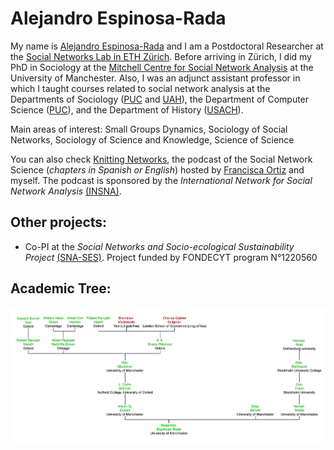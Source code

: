# Alejandro Espinosa-Rada

My name is [Alejandro Espinosa-Rada](https://sites.google.com/view/alejandroespinosa-rada/inicio) and I am a Postdoctoral Researcher at the [Social Networks Lab in ETH Zürich](https://sn.ethz.ch). Before arriving in Zürich, I did my PhD in Sociology at the [Mitchell Centre for Social Network Analysis](https://www.socialsciences.manchester.ac.uk/mitchell-centre/) at the University of Manchester. Also, I was an adjunct assistant professor in which I taught courses related to social network analysis at the Departments of Sociology ([PUC](https://sociologia.uc.cl) and [UAH](http://sociologia.uahurtado.cl)), the Department of Computer Science ([PUC](https://dcc.ing.puc.cl)), and the Department of History ([USACH](https://www.historia.usach.cl)). 

Main areas of interest: Small Groups Dynamics, Sociology of Social Networks, Sociology of Science and Knowledge, Science of Science

You can also check [Knitting Networks](https://anchor.fm/tejiendoredes), the podcast of the Social Network Science (*chapters in Spanish or English*) hosted by [Francisca Ortiz](https://www.research.manchester.ac.uk/portal/francisca.ortiz.html) and myself. The podcast is sponsored by the *International Network for Social Network Analysis* [(INSNA)](https://www.insna.org/news/knitting-networks-podcast). 

## Other projects:

- Co-PI at the *Social Networks and Socio-ecological Sustainability Project* [(SNA-SES)](https://sna-ssla.netlify.app/). Project funded by FONDECYT program N°1220560

## Academic Tree:

<img src="academic_tree.png" align="center" width="1000px"/>
